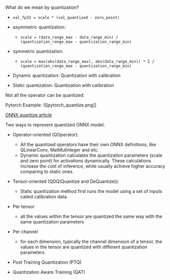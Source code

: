 What do we mean by quantization?

- `val_fp32 = scale * (val_quantized - zero_point)`
- asymmetric quantization:
	- `scale = (data_range_max - data_range_min) / (quantization_range_max - quantization_range_min)`
- symmetric quantization:
	-  `scale = max(abs(data_range_max), abs(data_range_min)) * 2 / (quantization_range_max - quantization_range_min)`

- Dynamic quantization: Quantization with calibration
- Static quantization: Quantization with calibration

Not all the operator can be quantized: 

Pytorch Example:
![[pytorch_quantize.png]]

[ONNX quantize article](https://onnxruntime.ai/docs/performance/model-optimizations/quantization.html)

Two ways to represent quantized ONNX model:

- Operator-oriented (QOperator):
	- All the quantized operators have their own ONNX definitions, like QLinearConv, MatMulInteger and etc.
	- Dynamic quantization calculates the quantization parameters (scale and zero point) for activations dynamically. These calculations increase the cost of inference, while usually achieve higher accuracy comparing to static ones.
- Tensor-oriented (QDQ(Quantize and DeQuantize)):
	- Static quantization method first runs the model using a set of inputs called calibration data.

- Per tensor
	- all the values within the tensor are quantized the same way with the same quantization parameters
- Per channel
	- for each dimension, typically the channel dimension of a tensor, the values in the tensor are quantized with different quantization parameters.

- Post Training Quantization (PTQ)
- Quantization Aware Training (QAT)